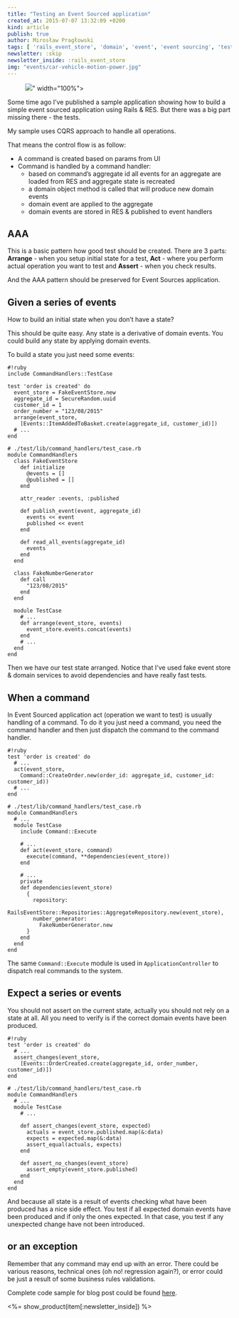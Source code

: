 ```yaml
---
title: "Testing an Event Sourced application"
created_at: 2015-07-07 13:32:09 +0200
kind: article
publish: true
author: Mirosław Pragłowski
tags: [ 'rails_event_store', 'domain', 'event', 'event sourcing', 'tests', 'TDD' ]
newsletter: :skip
newsletter_inside: :rails_event_store
img: "events/car-vehicle-motion-power.jpg"
---
```


<p>
  <figure>
    <img src="<%= src_fit("events/car-vehicle-motion-power.jpg") %>" width="100%">
  </figure>
</p>

Some time ago I’ve published a sample application showing how to build a simple event sourced application using Rails &amp; RES. But there was a big part missing there - the tests.

My sample uses CQRS approach to handle all operations.

<!-- more -->

That means the control flow is as follow:

* A command is created based on params from UI
* Command is handled by a command handler:
  * based on command’s aggregate id all events for an aggregate are loaded from RES and aggregate state is recreated
  * a domain object method is called that will produce new domain events
  * domain event are applied to the aggregate
  * domain events are stored in RES & published to event handlers

## AAA
This is a basic pattern how good test should be created. There are 3 parts: **Arrange** - when you setup initial state for a test, **Act** - where you perform actual operation you want to test and **Assert** - when you check results.

And the AAA pattern should be preserved for Event Sources application.

## Given a series of events
How to build an initial state when you don’t have a state?

This should be quite easy. Any state is a derivative of domain events. You could build any state by applying domain events.

To build a state you just need some events:

```
#!ruby
include CommandHandlers::TestCase

test 'order is created' do
  event_store = FakeEventStore.new
  aggregate_id = SecureRandom.uuid
  customer_id = 1
  order_number = "123/08/2015"
  arrange(event_store,
    [Events::ItemAddedToBasket.create(aggregate_id, customer_id)])
  # ...
end

# ./test/lib/command_handlers/test_case.rb
module CommandHandlers
  class FakeEventStore
    def initialize
      @events = []
      @published = []
    end

    attr_reader :events, :published

    def publish_event(event, aggregate_id)
      events << event
      published << event
    end

    def read_all_events(aggregate_id)
      events
    end
  end

  class FakeNumberGenerator
    def call
      "123/08/2015"
    end
  end

  module TestCase
    # ...
    def arrange(event_store, events)
      event_store.events.concat(events)
    end
    # ...
  end
end
```

Then we have our test state arranged. Notice that I've used fake event store & domain services to avoid dependencies and have really fast tests.

## When a command

In Event Sourced application act (operation we want to test) is usually handling of a command. To do it you just need a command, you need the command handler and then just dispatch the command to the command handler.

```
#!ruby
test 'order is created' do
  # ...
  act(event_store,
    Command::CreateOrder.new(order_id: aggregate_id, customer_id: customer_id))
  # ...
end

# ./test/lib/command_handlers/test_case.rb
module CommandHandlers
  # ...
  module TestCase
    include Command::Execute

    # ...
    def act(event_store, command)
      execute(command, **dependencies(event_store))
    end

    # ...
    private
    def dependencies(event_store)
      {
        repository:
          RailsEventStore::Repositories::AggregateRepository.new(event_store),
        number_generator:
          FakeNumberGenerator.new
      }
    end
  end
end
```

The same `Command::Execute` module is used in `ApplicationController` to dispatch real commands to the system.

## Expect a series or events

You should not assert on the current state, actually you should not rely on a state at all. All you need to verify is if the correct domain events have been produced.

```
#!ruby
test 'order is created' do
  # ...
  assert_changes(event_store,
    [Events::OrderCreated.create(aggregate_id, order_number, customer_id)])
end

# ./test/lib/command_handlers/test_case.rb
module CommandHandlers
  # ...
  module TestCase
    # ...

    def assert_changes(event_store, expected)
      actuals = event_store.published.map(&:data)
      expects = expected.map(&:data)
      assert_equal(actuals, expects)
    end

    def assert_no_changes(event_store)
      assert_empty(event_store.published)
    end
  end
end
```

And because all state is a result of events checking what have been produced has a nice side effect. You test if all expected domain events have been produced and if only the ones expected. In that case, you test if any unexpected change have not been introduced.

## or an exception

Remember that any command may end up with an error. There could be various reasons, technical ones (oh no! regression again?), or error could be just a result of some business rules validations.

Complete code sample for blog post could be found [here](https://github.com/mpraglowski/cqrs-es-sample-with-res).

<%= show_product(item[:newsletter_inside]) %>
